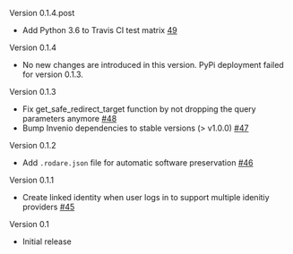Version 0.1.4.post

- Add Python 3.6 to Travis CI test matrix [49](https://github.com/tobiasfrust/shibboleth-authenticator/pull/49)

Version 0.1.4

- No new changes are introduced in this version. PyPi deployment failed for version 0.1.3.

Version 0.1.3

- Fix get_safe_redirect_target function by not dropping the query parameters anymore [#48](https://github.com/tobiasfrust/shibboleth-authenticator/pull/48)
- Bump Invenio dependencies to stable versions (> v1.0.0) [#47](https://github.com/tobiasfrust/shibboleth-authenticator/pull/47)

Version 0.1.2

- Add `.rodare.json` file for automatic software preservation [#46](https://github.com/tobiasfrust/shibboleth-authenticator/pull/46)

Version 0.1.1

- Create linked identity when user logs in to support multiple idenitiy providers [#45](https://github.com/tobiasfrust/shibboleth-authenticator/pull/45)

Version 0.1

- Initial release
